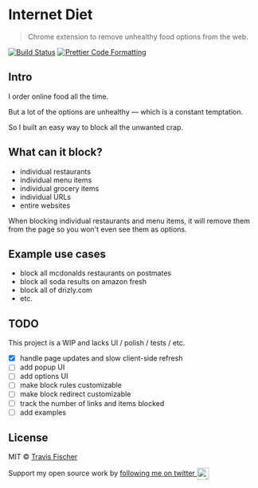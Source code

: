 # Internet Diet

> Chrome extension to remove unhealthy food options from the web.

[![Build Status](https://github.com/transitive-bullshit/internet-diet/actions/workflows/test.yml/badge.svg)](https://github.com/transitive-bullshit/internet-diet/actions/workflows/test.yml) [![Prettier Code Formatting](https://img.shields.io/badge/code_style-prettier-brightgreen.svg)](https://prettier.io)

## Intro

I order online food all the time.

But a lot of the options are unhealthy — which is a constant temptation.

So I built an easy way to block all the unwanted crap.

## What can it block?

- individual restaurants
- individual menu items
- individual grocery items
- individual URLs
- entire websites

When blocking individual restaurants and menu items, it will remove them from the page so you won't even see them as options.

## Example use cases

- block all mcdonalds restaurants on postmates
- block all soda results on amazon fresh
- block all of drizly.com
- etc.

## TODO

This project is a WIP and lacks UI / polish / tests / etc.

- [x] handle page updates and slow client-side refresh
- [ ] add popup UI
- [ ] add options UI
- [ ] make block rules customizable
- [ ] make block redirect customizable
- [ ] track the number of links and items blocked
- [ ] add examples

## License

MIT © [Travis Fischer](https://transitivebullsh.it)

Support my open source work by <a href="https://twitter.com/transitive_bs">following me on twitter <img src="https://storage.googleapis.com/saasify-assets/twitter-logo.svg" alt="twitter" height="24px" align="center"></a>
